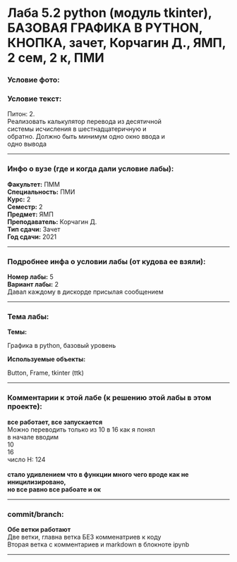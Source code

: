 # Лаба 5.2 python (модуль tkinter), БАЗОВАЯ ГРАФИКА В PYTHON, КНОПКА, зачет, Корчагин Д., ЯМП, 2 сем, 2 к, ПМИ

<h3>Условие фото:</h3>



<h3>Условие текст:</h3>
<p>
  Питон: 2. <br/>
  Реализовать калькулятор перевода из десятичной <br/>
  системы исчисления в шестнадцатеричную и <br/>
  обратно. Должно быть минимум одно окно ввода и <br/>
  одно вывода <br/>
</p>

<hr />
<h3>Инфо о вузе (где и когда дали условие лабы):</h3>
<b>Факультет:</b> ПММ
<br/>
<b>Специальность:</b> ПМИ
<br/>
<b>Курс:</b> 2
<br/>
<b>Семестр:</b> 2
<br/>
<b>Предмет:</b> ЯМП
<br/>
<b>Преподаватель:</b> Корчагин Д.
<br/>
<b>Тип сдачи:</b> Зачет
<br/>
<b>Год сдачи:</b> 2021

<hr />
<h3>Подробнее инфа о условии лабы (от кудова ее взяли):</h3>
<b>Номер лабы:</b> 5
<br/>
<b>Вариант лабы:</b> 2
<br/>
Давал каждому в дискорде присылая сообщением

<hr />

<h3>Тема лабы:</h3>
<b>Темы:</b> 
<p>
  Графика в python, базовый уровень
</p>
<b>Используемые объекты:</b>
<p>
  Button, Frame, tkinter (ttk)
</p>

<hr />

<h3>Комментарии к этой лабе (к решению этой лабы в этом проекте):</h3>
<p>
 <b>все работает, все запускается</b> <br/>
  Можно переводить только из 10 в 16 как я понял <br/>
  в начале вводим <br/>
  10<br/>
  16<br/>
  число Н: 124 <br/> <br/>
  <b>стало удивлением что в функции много чего вроде как не иницилизировано, <br/>
  но все равно все рабоате и ок</b>
</p>

<hr />

<h3>commit/branch:</h3>
  <p>
    <b>Обе ветки работают</b> <br/>
    Две ветки, главна ветка БЕЗ комменатриев к коду <br/>
    Вторая ветка с комментариев и markdown в блокноте ipynb
</p>

<hr />

